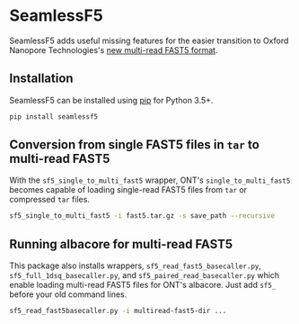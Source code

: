 # SeamlessF5
SeamlessF5 adds useful missing features for the easier transition to
Oxford Nanopore Technologies's
[new multi-read FAST5 format](https://community.nanoporetech.com/posts/fast5-file-format-change).

## Installation
SeamlessF5 can be installed using [pip](http://pypi.python.org/pypi/pip)
for Python 3.5+.

```bash
pip install seamlessf5
```

## Conversion from single FAST5 files in `tar` to multi-read FAST5
With the `sf5_single_to_multi_fast5` wrapper, ONT's `single_to_multi_fast5`
becomes capable of loading single-read FAST5 files from `tar` or compressed
`tar` files.

```bash
sf5_single_to_multi_fast5 -i fast5.tar.gz -s save_path --recursive
```

## Running albacore for multi-read FAST5
This package also installs wrappers, `sf5_read_fast5_basecaller.py`,
`sf5_full_1dsq_basecaller.py`, and `sf5_paired_read_basecaller.py` which
enable loading multi-read FAST5 files for ONT's albacore. Just add
`sf5_` before your old command lines.

```bash
sf5_read_fast5basecaller.py -i multiread-fast5-dir ...
```
